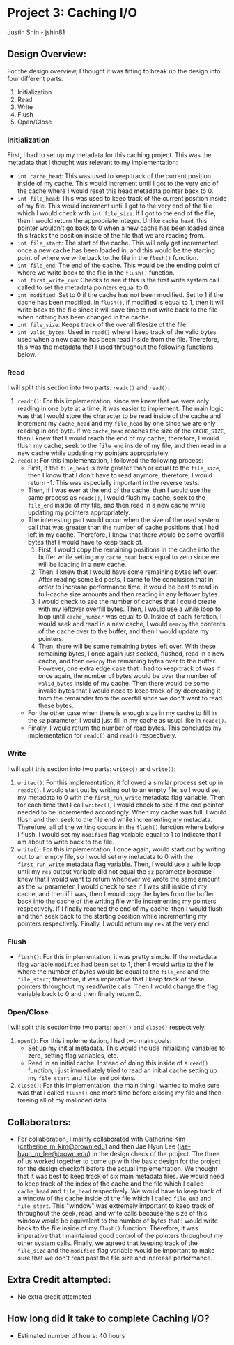 Project 3: Caching I/O
======================
Justin Shin - jshin81

## Design Overview:
For the design overview, I thought it was fitting to break up the design into four different parts: 
1. Initialization 
2. Read 
3. Write
4. Flush
5. Open/Close 

### Initialization
First, I had to set up my metadata for this caching project. This was the metadata that I thought was relevant to my implementation: 
- `int cache_head`: This was used to keep track of the current position inside of my cache. This would increment until I got to the very end of the cache where I would reset this head metadata pointer back to 0. 
- `int file_head`: This was used to keep track of the current position inside of my file. This would increment until I got to the very end of the file which I would check with `int file_size`. If I got to the end of the file, then I would return the appropriate integer. Unlike `cache_head`, this pointer wouldn't go back to 0 when a new cache has been loaded since this tracks the position inside of the file that we are reading from. 
- `int file_start`: The start of the cache. This will only get incremented once a new cache has been loaded in, and this would be the starting point of where we write back to the file in the `flush()` function. 
- `int file_end`: The end of the cache. This would be the ending point of where we write back to the file in the `flush()` function. 
- `int first_write_run`: Checks to see if this is the first write system call called to set the metadata pointers equal to 0. 
- `int modified`: Set to 0 if the cache has not been modified. Set to 1 if the cache has been modified. In `flush()`, if modified is equal to 1, then it will write back to the file since it will save time to not write back to the file when nothing has been changed in the cache. 
- `int file_size`: Keeps track of the overall filesize of the file.
- `int valid_bytes`: Used in `read()` where I keep track of the valid bytes used when a new cache has been read inside from the file. 
Therefore, this was the metadata that I used throughout the following functions below. 
### Read
I will split this section into two parts: `readc()` and `read()`: 
1. `readc()`: For this implementation, since we knew that we were only reading in one byte at a time, it was easier to implement. The main logic was that I would store the character to be read inside of the cache and increment my `cache_head` and my `file_head` by one since we are only reading in one byte. If we `cache_head` reaches the size of the `CACHE_SIZE`, then I knew that I would reach the end of my cache; therefore, I would flush my cache, seek to the `file_end` inside of my file, and then read in a new cache while updating my pointers appropriately. 
2. `read()`: For this implementation, I followed the following process: 
    - First, if the `file_head` is ever greater than or equal to the `file_size`, then I know that I don't have to read anymore; therefore, I would return -1. This was especially important in the reverse tests. 
    - Then, if I was ever at the end of the cache, then I would use the same process as `readc()`, I would flush my cache, seek to the `file_end` inside of my file, and then read in a new cache while updating my pointers appropriately. 
    - The interesting part would occur when the size of the read system call that was greater than the number of cache positions that I had left in my cache. Therefore, I knew that there would be some overfill bytes that I would have to keep track of. 
        1. First, I would copy the remaining positions in the cache into the buffer while setting my `cache_head` back equal to zero since we will be loading in a new cache. 
        2. Then, I knew that I would have some remaining bytes left over. After reading some Ed posts, I came to the conclusion that in order to increase performance time, it would be best to read in full-cache size amounts and then reading in any leftover bytes. 
        3. I would check to see the number of caches that I could create with my leftover overfill bytes. Then, I would use a while loop to loop until `cache_number` was equal to 0. Inside of each iteration, I would seek and read in a new cache, I would `memcpy` the contents of the cache over to the buffer, and then I would update my pointers. 
        4. Then, there will be some remaining bytes left over. With these remaining bytes, I once again just seeked, flushed, read in a new cache, and then `memcpy` the remaining bytes over to the buffer. However, one extra edge case that I had to keep track of was if once again, the number of bytes would be over the number of `valid_bytes` inside of my cache. Then there would be some invalid bytes that I would need to keep track of by decreasing it from the remainder from the overfill since we don't want to read these bytes. 
    - For the other case when there is enough size in my cache to fill in the `sz` parameter, I would just fill in my cache as usual like in `readc()`. 
    - Finally, I would return the number of read bytes. 
This concludes my implementation for `readc()` and `read()` respectively. 
### Write
I will split this section into two parts: `writec()` and `write()`: 
1. `writec()`: For this implementation, it followed a similar process set up in `readc()`. I would start out by writing out to an empty file, so I would set my metadata to 0 with the `first_run_write` metadata flag variable. Then for each time that I call `writec()`, I would check to see if the end pointer needed to be incremented accordingly. When my cache was full, I would flush and then seek to the file end while incrementing my metadata. Therefore, all of the writing occurs in the `flush()` function where before I flush, I would set my `modified` flag variable equal to 1 to indicate that I am about to write back to the file. 
2. `write()`: For this implementation, I once again, would start out by writing out to an empty file, so I would set my metadata to 0 with the `first_run_write` metadata flag variable. Then, I would use a while loop until my `res` output variable did not equal the `sz` parameter because I knew that I would want to return whenever we wrote the same amount as the `sz` parameter. I would check to see if I was still inside of my cache, and then if I was, then I would copy the bytes from the buffer back into the cache of the writing file while incrementing my pointers respectively. If I finally reached the end of my cache, then I would flush and then seek back to the starting position while incrementing my pointers respectively. Finally, I would return my `res` at the very end. 
### Flush
- `flush()`: For this implementation, it was pretty simple. If the metadata flag variable `modified` had been set to 1, then I would write to the file where the number of bytes would be equal to the `file_end` and the `file_start`; therefore, it was imperative that I keep track of these pointers throughout my read/write calls. Then I would change the flag variable back to 0 and then finally return 0.
### Open/Close 
I will split this section into two parts: `open()` and `close()` respectively. 
1. `open()`: For this implementation, I had two main goals: 
    - Set up my initial metadata. This would include initializing variables to zero, setting flag variables, etc. 
    - Read in an initial cache. Instead of doing this inside of a `read()` function, I just immediately tried to read an initial cache setting up my `file_start` and `file_end` pointers. 
2. `close()`: For this implementation, the main thing I wanted to make sure was that I called `flush()` one more time before closing my file and then freeing all of my malloced data. 
## Collaborators:
- For collaboration, I mainly collaborated with Catherine Kim (catherine_m_kim@brown.edu) and then Jae Hyun Lee (jae-hyun_m_lee@brown.edu) in the design check of the project. The three of us worked together to come up with the basic design for the project for the design checkoff before the actual implementation. We thought that it was best to keep track of six main metadata files. We would need to keep track of the index of the cache and the file which I called `cache_head` and `file_head` respectively. We would have to keep track of a window of the cache inside of the file which I called `file_end` and `file_start`. This "window" was extremely important to keep track of throughout the seek, read, and write calls because the size of this window would be equivalent to the number of bytes that I would write back to the file inside of my `flush()` function. Therefore, it was imperative that I maintained good control of the pointers throughout my other system calls. Finally, we agreed that keeping track of the `file_size` and the `modified` flag variable would be important to make sure that we don't read past the file size and increase performance. 
## Extra Credit attempted:
- No extra credit attempted 

## How long did it take to complete Caching I/O?
- Estimated number of hours: 40 hours